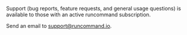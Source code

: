 Support (bug reports, feature requests, and general usage questions) is available to those with an active runcommand subscription.

Send an email to [support@runcommand.io](mailto:support@runcommand.io).
